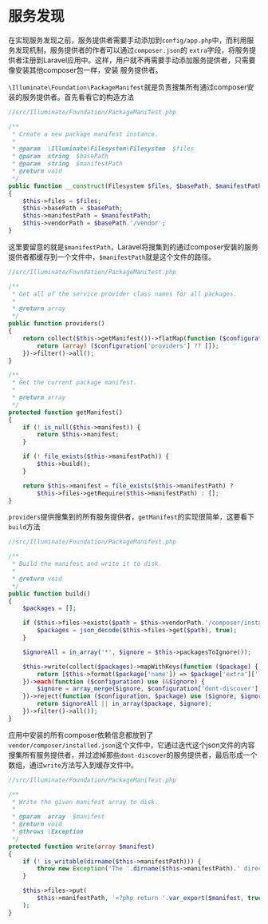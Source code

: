 # 服务发现

在实现服务发现之前，服务提供者需要手动添加到`config/app.php`中，而利用服务发现机制，服务提供者的作者可以通过`composer.json`的
`extra`字段，将服务提供者注册到Laravel应用中。这样，用户就不再需要手动添加服务提供者，只需要像安装其他composer包一样，安装
服务提供者。

`\Illuminate\Foundation\PackageManifest`就是负责搜集所有通过composer安装的服务提供者。首先看看它的构造方法

```php
//src/Illuminate/Foundation/PackageManifest.php

/**
 * Create a new package manifest instance.
 *
 * @param  \Illuminate\Filesystem\Filesystem  $files
 * @param  string  $basePath
 * @param  string  $manifestPath
 * @return void
 */
public function __construct(Filesystem $files, $basePath, $manifestPath)
{
    $this->files = $files;
    $this->basePath = $basePath;
    $this->manifestPath = $manifestPath;
    $this->vendorPath = $basePath.'/vendor';
}
```

这里要留意的就是`$manifestPath`，Laravel将搜集到的通过composer安装的服务提供者都缓存到一个文件中，`$manifestPath`就是这个文件的路径。

```php
//src/Illuminate/Foundation/PackageManifest.php

/**
 * Get all of the service provider class names for all packages.
 *
 * @return array
 */
public function providers()
{
    return collect($this->getManifest())->flatMap(function ($configuration) {
        return (array) ($configuration['providers'] ?? []);
    })->filter()->all();
}

/**
 * Get the current package manifest.
 *
 * @return array
 */
protected function getManifest()
{
    if (! is_null($this->manifest)) {
        return $this->manifest;
    }

    if (! file_exists($this->manifestPath)) {
        $this->build();
    }

    return $this->manifest = file_exists($this->manifestPath) ?
        $this->files->getRequire($this->manifestPath) : [];
}
```

`providers`提供搜集到的所有服务提供者，`getManifest`的实现很简单，这要看下`build`方法

```php
//src/Illuminate/Foundation/PackageManifest.php

/**
 * Build the manifest and write it to disk.
 *
 * @return void
 */
public function build()
{
    $packages = [];

    if ($this->files->exists($path = $this->vendorPath.'/composer/installed.json')) {
        $packages = json_decode($this->files->get($path), true);
    }

    $ignoreAll = in_array('*', $ignore = $this->packagesToIgnore());

    $this->write(collect($packages)->mapWithKeys(function ($package) {
        return [$this->format($package['name']) => $package['extra']['laravel'] ?? []];
    })->each(function ($configuration) use (&$ignore) {
        $ignore = array_merge($ignore, $configuration['dont-discover'] ?? []);
    })->reject(function ($configuration, $package) use ($ignore, $ignoreAll) {
        return $ignoreAll || in_array($package, $ignore);
    })->filter()->all());
}
```

应用中安装的所有composer依赖信息都放到了`vendor/composer/installed.json`这个文件中，它通过迭代这个json文件的内容
搜集所有服务提供者，并过滤掉那些`dont-discover`的服务提供者，最后形成一个数组，通过`write`方法写入到缓存文件中。

```php
//src/Illuminate/Foundation/PackageManifest.php

/**
 * Write the given manifest array to disk.
 *
 * @param  array  $manifest
 * @return void
 * @throws \Exception
 */
protected function write(array $manifest)
{
    if (! is_writable(dirname($this->manifestPath))) {
        throw new Exception('The '.dirname($this->manifestPath).' directory must be present and writable.');
    }

    $this->files->put(
        $this->manifestPath, '<?php return '.var_export($manifest, true).';'
    );
}
```